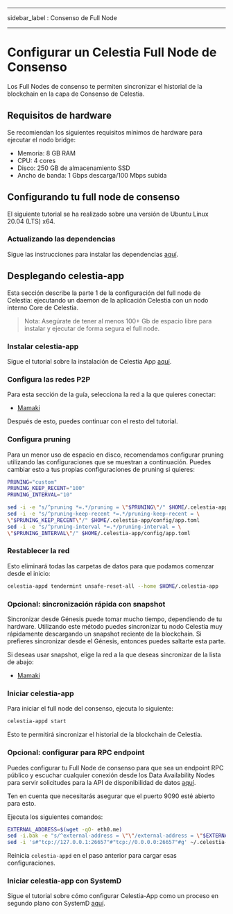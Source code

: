 - - -
sidebar_label : Consenso de Full Node
- - -

# Configurar un Celestia Full Node de Consenso
<!-- markdownlint-disable MD013 -->

Los Full Nodes de consenso te permiten sincronizar el historial de la blockchain en la capa de Consenso de Celestia.

## Requisitos de hardware

Se recomiendan los siguientes requisitos mínimos de hardware para ejecutar el nodo bridge:

* Memoria: 8 GB RAM
* CPU: 4 cores
* Disco: 250 GB de almacenamiento SSD
* Ancho de banda: 1 Gbps descarga/100 Mbps subida

## Configurando tu full node de consenso

El siguiente tutorial se ha realizado sobre una versión de Ubuntu Linux 20.04 (LTS) x64.

### Actualizando las dependencias

Sigue las instrucciones para instalar las dependencias [aquí](../developers/environment.md).

## Desplegando celestia-app

Esta sección describe la parte 1 de la configuración del full node de Celestia: ejecutando un daemon de la aplicación Celestia con un nodo interno Core de Celestia.

> Nota: Asegúrate de tener al menos 100+ Gb de espacio libre para instalar y ejecutar de forma segura el full node.

### Instalar celestia-app

Sigue el tutorial sobre la instalación de Celestia App [aquí](../developers/celestia-app.md).

### Configura las redes P2P

Para esta sección de la guía, selecciona la red a la que quieres conectar:

* [Mamaki](./mamaki-testnet.md#setup-p2p-network)

Después de esto, puedes continuar con el resto del tutorial.

### Configura pruning

Para un menor uso de espacio en disco, recomendamos configurar pruning utilizando las configuraciones que se muestran a continuación. Puedes cambiar esto a tus propias configuraciones de pruning si quieres:

```sh
PRUNING="custom"
PRUNING_KEEP_RECENT="100"
PRUNING_INTERVAL="10"

sed -i -e "s/^pruning *=.*/pruning = \"$PRUNING\"/" $HOME/.celestia-app/config/app.toml
sed -i -e "s/^pruning-keep-recent *=.*/pruning-keep-recent = \
\"$PRUNING_KEEP_RECENT\"/" $HOME/.celestia-app/config/app.toml
sed -i -e "s/^pruning-interval *=.*/pruning-interval = \
\"$PRUNING_INTERVAL\"/" $HOME/.celestia-app/config/app.toml
```

### Restablecer la red

Esto eliminará todas las carpetas de datos para que podamos comenzar desde el inicio:

```sh
celestia-appd tendermint unsafe-reset-all --home $HOME/.celestia-app
```

### Opcional: sincronización rápida con snapshot

Sincronizar desde Génesis puede tomar mucho tiempo, dependiendo de tu hardware. Utilizando este método puedes sincronizar tu nodo Celestia muy rápidamente descargando un snapshot reciente de la blockchain. Si prefieres sincronizar desde el Génesis, entonces puedes saltarte esta parte.

Si deseas usar snapshot, elige la red a la que deseas sincronizar de la lista de abajo:

* [Mamaki](./mamaki-testnet.md#quick-sync-with-snapshot)

### Iniciar celestia-app

Para iniciar el full node del consenso, ejecuta lo siguiente:

```sh
celestia-appd start
```

Esto te permitirá sincronizar el historial de la blockchain de Celestia.

### Opcional: configurar para RPC endpoint

Puedes configurar tu Full Node de consenso para que sea un endpoint RPC público y escuchar cualquier conexión desde los Data Availability Nodes para servir solicitudes para la API de disponibilidad de datos [aquí](../developers/node-tutorial.md).

Ten en cuenta que necesitarás asegurar que el puerto 9090 esté abierto para esto.

Ejecuta los siguientes comandos:

```sh
EXTERNAL_ADDRESS=$(wget -qO- eth0.me)
sed -i.bak -e "s/^external-address = \"\"/external-address = \"$EXTERNAL_ADDRESS:26656\"/" $HOME/.celestia-app/config/config.toml
sed -i 's#"tcp://127.0.0.1:26657"#"tcp://0.0.0.0:26657"#g' ~/.celestia-app/config/config.toml
```

Reinicia `celestia-appd` en el paso anterior para cargar esas configuraciones.

### Iniciar celestia-app con SystemD

Sigue el tutorial sobre cómo configurar Celestia-App como un proceso en segundo plano con SystemD [aquí](./systemd.md#start-the-celestia-app-with-systemd).
